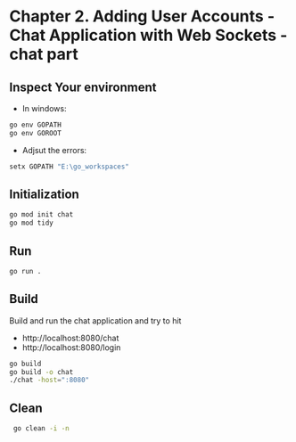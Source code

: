 # Chapter 2.  Adding User Accounts - Chat Application with Web Sockets - chat part
## Inspect Your environment
* In windows:
```bash
go env GOPATH
go env GOROOT
```
* Adjsut the errors:
```bash
setx GOPATH "E:\go_workspaces"
```
## Initialization 
```bash
go mod init chat
go mod tidy
```
## Run 
```bash
go run .
```
## Build
Build and run the chat application and try to hit 
* http://localhost:8080/chat
* http://localhost:8080/login
```bash
go build
go build -o chat
./chat -host=":8080"
```
## Clean
```bash
 go clean -i -n
```
